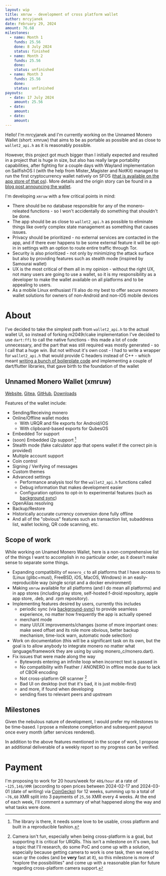```yaml
---
layout: wip
title: xmruw - development of cross platform wallet
author: mrcyjanek
date: February 29, 2024
amount: 76.68
milestones:
  - name: Month 1
    funds: 25.56
    done: 8 July 2024
    status: finished
  - name: Month 2
    funds: 25.56
    done:
    status: unfinished
  - name: Month 3
    funds: 25.56
    done:
    status: unfinished
payouts:
  - date: 17 July 2024
    amount: 25.56
  - date:
    amount:
  - date:
    amount:
---
```


Hello! I'm mrcyjanek and I'm currently working on the Unnamed Monero Wallet (short: xmruw) that aims to be as portable as possible and as close to `wallet2_api.h` as it is reasonably possible.

However, this project got much bigger than I initially expected and resulted in a project that is huge in size, but also has really large portability capabilities, after fighting for a couple days with Wayland implementation on SailfishOS I (with the help from Mister_Magister and NotKit) managed to run the first cryptocurrency wallet natively on SFOS ([that is available on the app store of that os](https://openrepos.net/content/mrcyjanek/unnamed-monero-wallet-xmruw)). More details and the origin story can be found in a [blog post announcing the wallet](https://www.mrcyjanek.net/p/xmruw-monero-wallet/).

I'm developing `xmruw` with a few critical points in mind:
- There should be no database responsible for any of the monero-releated functions - so I won't accidentally do something that shouldn't be done.
- The app should be as close to `wallet2_api.h` as possible to eliminate things like overly complex state management as something that causes issues.
- Privacy should be prioritized - no external services are contacted in the app, and if there ever happens to be some external feature it will be opt-in in settings with an option to route entire traffic through Tor.
- Security is also prioritized - not only by minimizing the attack surface but also by providing features such as stealth mode (inspired by Samourai wallet)
- UX is the most critical of them all in my opinion - without the right UX, not many users are going to use a wallet, so it is my responsibility as a developer to make the wallet available on all platforms and to be appealing to users.
- As a mobile Linux enthusiast I'll also do my best to offer secure monero wallet solutions for owners of non-Android and non-iOS mobile devices

# About

I've decided to take the simplest path from `wallet2_api.h` to the actual wallet UI, so instead of forking m2049r/cake implementation I've decided to use `dart:ffi` to call the native functions - this made a lot of code unnecessary, and the part that was still required was mostly generated - so I call that a huge win. But not without it's own cost - I had to write a wrapper for `wallet2_api.h` that would provide C headers instead of C++ - which meant [writing a bunch of boilerplate code](https://git.mrcyjanek.net/mrcyjanek/monero_c/src/commit/abaa3a2d165577a79ce0c3fe5382b68fa260ecc1/libbridge/src/main/cpp/wallet2_api_c.cpp#L1549) and implementing a couple of dart/flutter libraries, that gave birth to the foundation of the wallet

## Unnamed Monero Wallet (xmruw)

[Website](https://xmruw.net), [Gitea](https://git.mrcyjanek.net/mrcyjanek/unnamed_monero_wallet), [GitHub](https://github.com/mrcyjanek/unnamed_monero_wallet), [Downloads](https://download.xmruw.net/)

Features of the wallet include:
- Sending/Receiving monero
- Online/Offline wallet modes
  - With URQR and file exports for Android/iOS
  - With clipboard-based exports for QubesOS
- Embedded Tor support
- (soon) Embedded i2p support [^1]
- Stealth mode (fake calculator app that opens wallet if the correct pin is provided)
- Multiple account support
- Coin control
- Signing / Verifying of messages
- Custom themes
- Advanced settings
  - Performance analysis tool for the `wallet2_api.h` functions called
  - Debug information that makes development easier
  - Configuration options to opt-in to experimental features (such as [background sync](https://github.com/monero-project/monero/pull/8619))
- OpenAlias resolving
- Backup/Restore
- Historically accurate currency conversion done fully offline
- And all of the "obvious" features such as transaction list, subaddress list, wallet locking, QR code scanning, etc.

## Scope of work

While working on Unamed Monero Wallet, here is a non-comprehensive list of the things I want to accomplish in no particular order, as it doesn't make sense to separate some things.

- Expanding compatibility of `monero_c` to all platforms that I have access to (Linux (glibc+musl), FreeBSD, iOS, MacOS, Windows) in an easily-reproducible way (single script and a docker environment)
- Making `xmruw` available for all platforms (and I do mean all platforms) and in app stores (including play store, self-hosted f-droid repository, apple app store, .deb, and .rpm repository).
- Implementing features desired by users, currently this includes
  - periodic sync (via [background-sync](https://github.com/monero-project/monero/pull/8617)) to provide seamless experience, no matter how frequently the app is actually opened
  - merchant mode
  - many UI/UX improvements/changes (some of more important ones: make seed offset and its role more obvious, better backup mechanism, time-lock warn, automatic node selection)
- Work on documentation (this will be a significant task on its own, but the goal is to allow anybody to integrate monero no matter what language/framework they are using by using monero_c/monero.dart).
- Fix issues that were made along the way
  - Bytewords entering an infinite loop when incorrect text is passed in
  - No compatibility with Feather / ANONERO in offline mode due to lack of CBOR encoding
  - Not cross-platform QR scanner [^2]
  - Bad UI on desktop (not that it's bad, it is just mobile-first)
  - and more, if found when developing
  - sending fixes to relevant peers and upstream

## Milestones

Given the nebulous nature of development, I would prefer my milestones to be time-based. I prpose a milestone completion and subsequent payout once every month (after services rendered).

In addition to the above features mentioned in the scope of work, I propose an additional deliverable of a weekly report so my progress can be verified.

# Payment

I'm proposing to work for 20 hours/week for `40$/hour` at a rate of `~125,14$/XMR` (according to open prices between 2024-02-17 and 2024-03-01 (date of writing) via [CoinGecko](https://www.coingecko.com/en/coins/monero/historical_data)) for 12 weeks, summing up to a total of `~76,68` XMR split into 3 payments of `25,56` XMR every 4 weeks.
At the end of each week, I'll comment a summary of what happened along the way and what tasks were done.

[^1]: The library is there, it needs some love to be usable, cross platform and built in a reproducible fashion.

[^2]: Camera isn't fun, especially when being cross-platform is a goal, but supporting it is critical for URQRs. This isn't a milestone on it's own, but a topic that I'll research, do some PoC and come up with a solution, especially because getting camera to work is one task, then we need to scan qr the codes (and be **very** fast at it), so this milestone is more of "explore the possibilities" and come up with a reasonable plan for future regarding cross-platform camera support.
